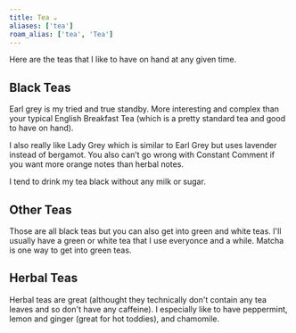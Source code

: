 ```yaml
---
title: Tea ☕
aliases: ['tea']
roam_alias: ['tea', 'Tea']
---
```


Here are the teas that I like to have on hand at any given time.

## Black Teas
Earl grey is my tried and true standby. More interesting and complex than your typical English Breakfast Tea (which is a pretty standard tea and good to have on hand). 

I also really like Lady Grey which is similar to Earl Grey but uses lavender instead of bergamot. You also can’t go wrong with Constant Comment if you want more orange notes than herbal notes.

I tend to drink my tea black without any milk or sugar.

## Other Teas
Those are all black teas but you can also get into green and white teas. I'll usually have a green or white tea that I use everyonce and a while. Matcha is one way to get into green teas.

## Herbal Teas
Herbal teas are great (althought they technically don't contain any tea leaves and so don't have any caffeine). I especially like to have peppermint, lemon and ginger (great for hot toddies), and chamomile. 
